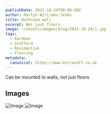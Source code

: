 ```yaml
---
publishDate: 2021-10-24T00:00:00Z
author: Martyn Williams-Jenks
title: Bathroom wall
excerpt: Not just floors
image: ~/assets/images/blog/2021-10-24/1.jpg
tags:
  - Kardean
  - Stafford
  - Residential
  - Flooring
metadata:
  canonical: https://www.microsoft.co.uk
---
```


Can be mounted to walls, not just floors

## Images


![Image](~/assets/images/blog/2021-10-24/1.jpg)
![Image](~/assets/images/blog/2021-10-24/2.jpg)